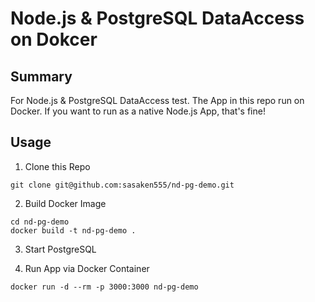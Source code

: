 # Node.js & PostgreSQL DataAccess on Dokcer

## Summary

For Node.js & PostgreSQL DataAccess test.
The App in this repo run on Docker.
If you want to run as a native Node.js App, that's fine!

## Usage

1. Clone this Repo

```
git clone git@github.com:sasaken555/nd-pg-demo.git
```

2. Build Docker Image

```
cd nd-pg-demo
docker build -t nd-pg-demo .
```

3. Start PostgreSQL

4. Run App via Docker Container

```
docker run -d --rm -p 3000:3000 nd-pg-demo
```
